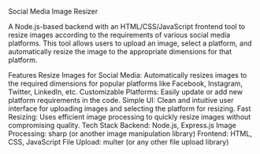Social Media Image Resizer

A Node.js-based backend with an HTML/CSS/JavaScript frontend tool to resize images according to the requirements of various social media platforms. This tool allows users to upload an image, select a platform, and automatically resize the image to the appropriate dimensions for that platform.

Features
Resize Images for Social Media: Automatically resizes images to the required dimensions for popular platforms like Facebook, Instagram, Twitter, LinkedIn, etc.
Customizable Platforms: Easily update or add new platform requirements in the code.
Simple UI: Clean and intuitive user interface for uploading images and selecting the platform for resizing.
Fast Resizing: Uses efficient image processing to quickly resize images without compromising quality.
Tech Stack
Backend: Node.js, Express.js
Image Processing: sharp (or another image manipulation library)
Frontend: HTML, CSS, JavaScript
File Upload: multer (or any other file upload library)
